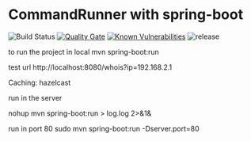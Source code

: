# CommandRunner with spring-boot 
![Build Status](https://github.com/ozkanpakdil/CommandRunner/actions/workflows/maven.yml/badge.svg) [![Quality Gate](https://sonarcloud.io/api/project_badges/measure?project=com.mascix.proxycmd%3Awhois&metric=alert_status)](https://sonarcloud.io/dashboard?id=com.mascix.proxycmd%3Awhois) [![Known Vulnerabilities](https://snyk.io/test/github/ozkanpakdil/CommandRunner/badge.svg)](https://snyk.io/test/github/ozkanpakdil/CommandRunner) ![release](https://github.com/ozkanpakdil/CommandRunner/workflows/release/badge.svg)

to run the project in local
mvn spring-boot:run

test url http://localhost:8080/whois?ip=192.168.2.1

Caching: hazelcast

run in the server

nohup mvn spring-boot:run > log.log 2>&1&

run in port 80
sudo mvn spring-boot:run -Dserver.port=80

